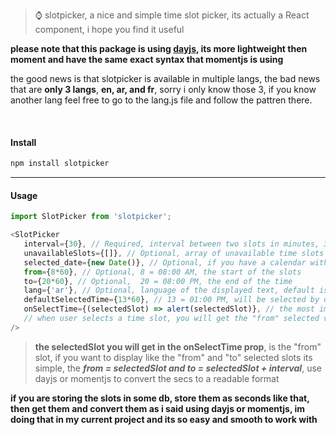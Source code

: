 > ⌚ slotpicker, a nice and simple time slot picker, its actually a React component, i hope you find it useful

**please note that this package is using [dayjs](https://github.com/iamkun/dayjs), its more lightweight then moment and have the same exact syntax that momentjs is using**

the good news is that slotpicker is available in multiple langs, the bad news that are **only 3 langs**, **en, ar, and fr**, sorry i only know those 3, if you know another lang feel free to go to the lang.js file and follow the pattren there.

<br />

#### Install
```bash
npm install slotpicker
```
<hr />

#### Usage
```javascript
import SlotPicker from 'slotpicker';

<SlotPicker 
   interval={30}, // Required, interval between two slots in minutes, 30 = 30 min
   unavailableSlots={[]}, // Optional, array of unavailable time slots
   selected_date={new Date()}, // Optional, if you have a calendar with the time picker, put it here
   from={8*60}, // Optional, 8 = 08:00 AM, the start of the slots
   to={20*60}, // Optional,  20 = 08:00 PM, the end of the time
   lang={'ar'}, // Optional, language of the displayed text, default is english (en)
   defaultSelectedTime={13*60}, // 13 = 01:00 PM, will be selected by default
   onSelectTime={(selectedSlot) => alert(selectedSlot)}, // the most important prop here, 
   // when user selects a time slot, you will get the "from" selected value in secs
/>
```
>**the selectedSlot you will get in the onSelectTime prop**, is the "from" slot, if you want to display like the "from" and "to" selected slots its simple, the ***from = selectedSlot and to = selectedSlot + interval***, use dayjs or momentjs to convert the secs to a readable format

**if you are storing the slots in some db, store them as seconds like that, then get them and convert them as i said using dayjs or momentjs, im doing that in my current project and its so easy and smooth to work with**
